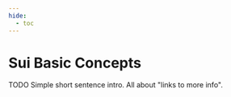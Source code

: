 ```yaml
---
hide:
  - toc
---
```

# Sui Basic Concepts
TODO Simple short sentence intro. All about "links to more info".